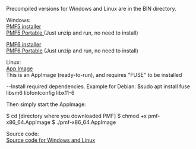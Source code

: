 
Precompiled versions for Windows and Linux are in the BIN directory.

Windows:\
[PMF5 installer](https://github.com/pmf318/PoorMansFlight_v5/raw/refs/heads/main/pmf5setup_64bit.exe)\
[PMF5 Portable ](https://github.com/pmf318/PoorMansFlight_v6/raw/refs/heads/main/bin/pmf5_portable.zip) (Just unzip and run, no need to install)

[PMF6 installer](https://github.com/pmf318/PoorMansFlight_v5/raw/refs/heads/main/bin/pmf6setup_64bit.exe)\
[PMF6 Portable](https://github.com/pmf318/PoorMansFlight_v6/raw/refs/heads/main/bin/pmf6_portable.zip) (Just unzip and run, no need to install)

Linux:\
[App Image](https://github.com/pmf318/PoorMansFlight_v6/raw/refs/heads/main/bin/pmf-x86_64.AppImage)\
This is an AppImage (ready-to-run), and requires "FUSE" to be installed

--Install required dependencies. Example for Debian:
$sudo apt install fuse libsm6 libfontconfig libx11-6

Then simply start the AppImage:

$ cd [directory where you downloaded PMF]
$ chmod +x pmf-x86_64.AppImage
$ ./pmf-x86_64.AppImage

Source code:\
[Source code for Windows and Linux](https://github.com/pmf318/PoorMansFlight_v6/raw/refs/heads/main/bin/pmf.tar.gz)
